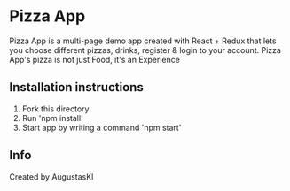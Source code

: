# Pizza App

Pizza App is a multi-page demo app created with React + Redux that lets you choose different pizzas, drinks, register & login to your account. Pizza App's pizza is not just Food, it's an Experience

## Installation instructions
1. Fork this directory
2. Run 'npm install'
3. Start app by writing a command 'npm start'

## Info
Created by AugustasKl
